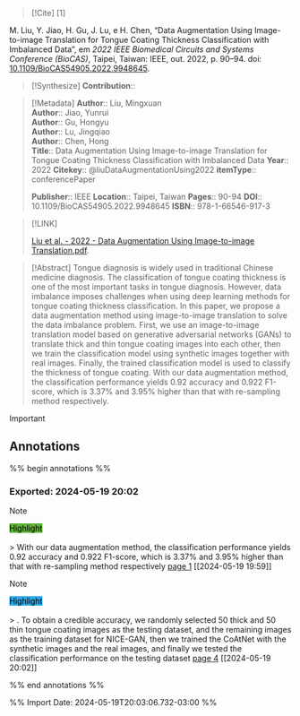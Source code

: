 >[!Cite] [1]

M. Liu, Y. Jiao, H. Gu, J. Lu, e H. Chen, “Data Augmentation Using Image-to-image Translation for Tongue Coating Thickness Classification with Imbalanced Data”, em _2022 IEEE Biomedical Circuits and Systems Conference (BioCAS)_, Taipei, Taiwan: IEEE, out. 2022, p. 90–94. doi: [10.1109/BioCAS54905.2022.9948645](https://doi.org/10.1109/BioCAS54905.2022.9948645).

>[!Synthesize]
>**Contribution**::

>[!Metadata]
> **Author**:: Liu, Mingxuan</br> **Author**:: Jiao, Yunrui</br> **Author**:: Gu, Hongyu</br> **Author**:: Lu, Jingqiao</br> **Author**:: Chen, Hong</br>
>**Title**:: Data Augmentation Using Image-to-image Translation for Tongue Coating Thickness Classification with Imbalanced Data
>**Year**:: 2022
>**Citekey**:: @liuDataAugmentationUsing2022
>**itemType**:: conferencePaper
>
>
>
>
>**Publisher**:: IEEE
>**Location**:: Taipei, Taiwan
> **Pages**:: 90-94
>**DOI**:: 10.1109/BioCAS54905.2022.9948645
>**ISBN**:: 978-1-66546-917-3

>[!LINK]
>
>[Liu et al. - 2022 - Data Augmentation Using Image-to-image Translation.pdf](file://C:\Users\maila\Zotero\storage\X9VAVAPH\Liu%20et%20al.%20-%202022%20-%20Data%20Augmentation%20Using%20Image-to-image%20Translation.pdf).

>[!Abstract]
Tongue diagnosis is widely used in traditional Chinese medicine diagnosis. The classification of tongue coating thickness is one of the most important tasks in tongue diagnosis. However, data imbalance imposes challenges when using deep learning methods for tongue coating thickness classification. In this paper, we propose a data augmentation method using image-to-image translation to solve the data imbalance problem. First, we use an image-to-image translation model based on generative adversarial networks (GANs) to translate thick and thin tongue coating images into each other, then we train the classification model using synthetic images together with real images. Finally, the trained classification model is used to classify the thickness of tongue coating. With our data augmentation method, the classification performance yields 0.92 accuracy and 0.922 F1-score, which is 3.37% and 3.95% higher than that with re-sampling method respectively.

> [!important]
## Annotations

%% begin annotations %%

### Exported: 2024-05-19 20:02
>[!Note]
><mark style="background-color: #5fb236">Highlight</mark></br></br>> With our data augmentation method, the classification performance yields 0.92 accuracy and 0.922 F1-score, which is 3.37% and 3.95% higher than that with re-sampling method respectively
>[page 1](file://C:\Users\maila\Zotero\storage\X9VAVAPH\Liu%20et%20al.%20-%202022%20-%20Data%20Augmentation%20Using%20Image-to-image%20Translation.pdf) [[2024-05-19 19:59]]

>[!Note]
><mark style="background-color: #2ea8e5">Highlight</mark></br></br>> . To obtain a credible accuracy, we randomly selected 50 thick and 50 thin tongue coating images as the testing dataset, and the remaining images as the training dataset for NICE-GAN, then we trained the CoAtNet with the synthetic images and the real images, and finally we tested the classification performance on the testing dataset
>[page 4](file://C:\Users\maila\Zotero\storage\X9VAVAPH\Liu%20et%20al.%20-%202022%20-%20Data%20Augmentation%20Using%20Image-to-image%20Translation.pdf) [[2024-05-19 20:02]]

%% end annotations %%

%% Import Date: 2024-05-19T20:03:06.732-03:00 %%
